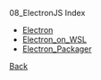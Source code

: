 08_ElectronJS Index

* [Electron](Electron.md)
* [Electron_on_WSL](Electron_on_WSL.md)
* [Electron_Packager](Electron_Packager.md)

[Back](./../index.md)